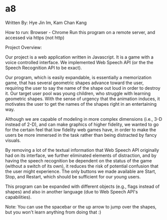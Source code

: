 # a8
Written By: Hye Jin Im, Kam Chan Kang

How to run:
Browser - Chrome
Run this program on a remote server, and accessed via https (not http)

Project Overview:

Our project is a web application written in Javascript.
It is a game with a voice controlled interface.
We implemented Web Speech API (or the the Speech Recognition API to be exact).

Our program, which is easily expandable, is essentially a memorization game,
that has several geometric shapes advance toward the user, requiring the user to say the name of the shape out loud in order to destroy it. Our target user pool was young children, who struggle with learning geometric shapes. With the sense of urgency that the animation induces, it motivates the user to get the names of the shapes right in an entertaining way.

Although we are capable of modeling in more complex dimensions (i.e., 3-D instead of 2-D), and can make graphics of higher fidelity, we wanted to go for the certain feel that low fidelity web games have, in order to make the users be more immersed in the task rather than being distracted by fancy visuals.

By removing a lot of the textual information that Web Speech API originally had on its interface, we further eliminated elements of distraction, and by having the speech recognition be dependent on the status of the game (without a switch of its own), it reduces the risk of potential confusion that the user might experience. The only buttons we made available are Start, Stop, and Restart, which should be sufficient for our young users.

This program can be expanded with different objects (e.g., flags instead of shapes) and also in another language (due to Web Speech API's capabilities).


Note:
You can use the spacebar or the up arrow to jump over the shapes, but you won't learn anything from doing that :)
